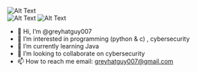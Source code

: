 ![Alt Text](https://raw.githubusercontent.com/vandalsoul/vandalsoul/main/media/language-banner.png)
<br>
![Alt Text](https://camo.githubusercontent.com/764ad1a21f3f6a4f30ba42b98c3006105aa4cf0b5299ddc9000850d59a828418/68747470733a2f2f696d672e736869656c64732e696f2f62616467652f707974686f6e2d3337373641423f7374796c653d666f722d7468652d6261646765266c6f676f3d707974686f6e266c6f676f436f6c6f723d386363626666)
![Alt Text](https://camo.githubusercontent.com/6fa90a920d5d61e0a402976bb61bfffdb2bb8dafe97acc8eac163e4bb4d70918/68747470733a2f2f696d672e736869656c64732e696f2f62616467652f626173682d3445414132353f7374796c653d666f722d7468652d6261646765266c6f676f3d676e7562617368266c6f676f436f6c6f723d636166666233)

- 👋 Hi, I’m @greyhatguy007
- 👀 I’m interested in programming (python & c) , cybersecurity
- 🌱 I’m currently learning Java
- 💞️ I’m looking to collaborate on cybersecurity
- 📫 How to reach me email: greyhatguy007@gmail.com
